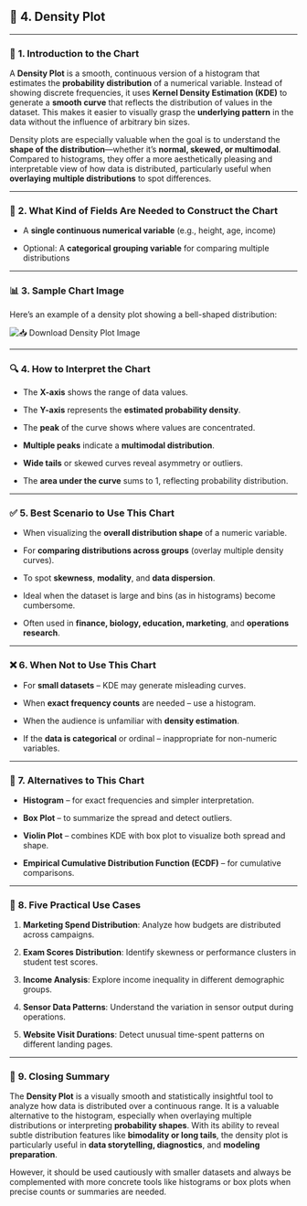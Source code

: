 

## 🌊 **4. Density Plot**

---

### 📘 **1. Introduction to the Chart**

A **Density Plot** is a smooth, continuous version of a histogram that estimates the **probability distribution** of a numerical variable. Instead of showing discrete frequencies, it uses **Kernel Density Estimation (KDE)** to generate a **smooth curve** that reflects the distribution of values in the dataset. This makes it easier to visually grasp the **underlying pattern** in the data without the influence of arbitrary bin sizes.

Density plots are especially valuable when the goal is to understand the **shape of the distribution**—whether it’s **normal, skewed, or multimodal**. Compared to histograms, they offer a more aesthetically pleasing and interpretable view of how data is distributed, particularly useful when **overlaying multiple distributions** to spot differences.

---

### 🧾 **2. What Kind of Fields Are Needed to Construct the Chart**

- A **single continuous numerical variable** (e.g., height, age, income)

- Optional: A **categorical grouping variable** for comparing multiple distributions

---

### 📊 **3. Sample Chart Image**

Here’s an example of a density plot showing a bell-shaped distribution:

<img title="" src="file:///D:/My%20Drive/Academics/Visiting%20Lectures/2025H1-IITP-EMBA-MB511/2025-H1-EMBA-IITP/Unit-7-AI-for-Managers/Data%20Visualization/Images/Density-Plot.png" alt="📥 Download Density Plot Image" data-align="inline">

---

### 🔍 **4. How to Interpret the Chart**

- The **X-axis** shows the range of data values.

- The **Y-axis** represents the **estimated probability density**.

- The **peak** of the curve shows where values are concentrated.

- **Multiple peaks** indicate a **multimodal distribution**.

- **Wide tails** or skewed curves reveal asymmetry or outliers.

- The **area under the curve** sums to 1, reflecting probability distribution.

---

### ✅ **5. Best Scenario to Use This Chart**

- When visualizing the **overall distribution shape** of a numeric variable.

- For **comparing distributions across groups** (overlay multiple density curves).

- To spot **skewness**, **modality**, and **data dispersion**.

- Ideal when the dataset is large and bins (as in histograms) become cumbersome.

- Often used in **finance, biology, education, marketing**, and **operations research**.

---

### ❌ **6. When Not to Use This Chart**

- For **small datasets** – KDE may generate misleading curves.

- When **exact frequency counts** are needed – use a histogram.

- When the audience is unfamiliar with **density estimation**.

- If the **data is categorical** or ordinal – inappropriate for non-numeric variables.

---

### 🔄 **7. Alternatives to This Chart**

- **Histogram** – for exact frequencies and simpler interpretation.

- **Box Plot** – to summarize the spread and detect outliers.

- **Violin Plot** – combines KDE with box plot to visualize both spread and shape.

- **Empirical Cumulative Distribution Function (ECDF)** – for cumulative comparisons.

---

### 💼 **8. Five Practical Use Cases**

1. **Marketing Spend Distribution**: Analyze how budgets are distributed across campaigns.

2. **Exam Scores Distribution**: Identify skewness or performance clusters in student test scores.

3. **Income Analysis**: Explore income inequality in different demographic groups.

4. **Sensor Data Patterns**: Understand the variation in sensor output during operations.

5. **Website Visit Durations**: Detect unusual time-spent patterns on different landing pages.

---

### 🧾 **9. Closing Summary**

The **Density Plot** is a visually smooth and statistically insightful tool to analyze how data is distributed over a continuous range. It is a valuable alternative to the histogram, especially when overlaying multiple distributions or interpreting **probability shapes**. With its ability to reveal subtle distribution features like **bimodality or long tails**, the density plot is particularly useful in **data storytelling, diagnostics**, and **modeling preparation**.

However, it should be used cautiously with smaller datasets and always be complemented with more concrete tools like histograms or box plots when precise counts or summaries are needed.


